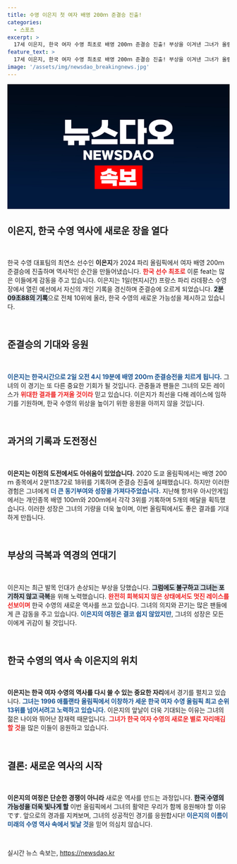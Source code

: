 ```yaml
---
title: 수영 이은지 첫 여자 배영 200ｍ 준결승 진출!
categories:
  - 스포츠
excerpt: >
  17세 이은지, 한국 여자 수영 최초로 배영 200ｍ 준결승 진출! 부상을 이겨낸 그녀가 올림픽 역사에 새 기록을 쓰고 있다. 이번 경기에서 어떤 기적이 펼쳐질지 주목해보세요!
feature_text: >
  17세 이은지, 한국 여자 수영 최초로 배영 200ｍ 준결승 진출! 부상을 이겨낸 그녀가 올림픽 역사에 새 기록을 쓰고 있다. 이번 경기에서 어떤 기적이 펼쳐질지 주목해보세요!
image: '/assets/img/newsdao_breakingnews.jpg'
---
```


<p><img src="/assets/img/newsdao_breakingnews.jpg" alt="flaretime 속보" /></p>

<h2 data-ke-size="size26">이은지, 한국 수영 역사에 새로운 장을 열다</h2>

<p data-ke-size="size16">&nbsp;</p>

<p data-ke-size="size16">한국 수영 대표팀의 최연소 선수인 <b>이은지</b>가 2024 파리 올림픽에서 여자 배영 200ｍ 준결승에 진출하며 역사적인 순간을 만들어냈습니다. <b><span style="color: #ee2323;">한국 선수 최초로</span></b> 이룬 feat는 많은 이들에게 감동을 주고 있습니다. 이은지는 1일(현지시간) 프랑스 파리 라데팡스 수영장에서 열린 예선에서 자신의 개인 기록을 경신하며 준결승에 오르게 되었습니다. <b><span style="background-color: #21538527;">2분09초88의 기록</span></b>으로 전체 10위에 올라, 한국 수영의 새로운 가능성을 제시하고 있습니다.</p>

<p data-ke-size="size16">&nbsp;</p>

<h2 data-ke-size="size26">준결승의 기대와 응원</h2>

<p data-ke-size="size16">&nbsp;</p>

<p data-ke-size="size16"><b><span style="color: #1a5490;">이은지는 한국시간으로 2일 오전 4시 19분에 배영 200ｍ 준결승전을 치르게 됩니다.</span></b> 그녀의 이 경기는 또 다른 중요한 기회가 될 것입니다. 관중들과 팬들은 그녀의 모든 레이스가 <b><span style="color: #ee2323;">위대한 결과를 가져올 것이라</span></b> 믿고 있습니다. 이은지가 최선을 다해 레이스에 임하기를 기원하며, 한국 수영의 위상을 높이기 위한 응원을 아끼지 않을 것입니다.</p>

<p data-ke-size="size16">&nbsp;</p>

<h2 data-ke-size="size26">과거의 기록과 도전정신</h2>

<p data-ke-size="size16">&nbsp;</p>

<p data-ke-size="size16"><b>이은지는 이전의 도전에서도 아쉬움이 있었습니다.</b> 2020 도쿄 올림픽에서는 배영 200ｍ 종목에서 2분11초72로 18위를 기록하며 준결승 진출에 실패했습니다. 하지만 이러한 경험은 그녀에게 <b><span style="color: #1a5490;">더 큰 동기부여와 성장을 가져다주었습니다.</span></b> 지난해 항저우 아시안게임에서는 개인종목 배영 100ｍ와 200ｍ에서 각각 3위를 기록하며 5개의 메달을 획득했습니다. 이러한 성장은 그녀의 기량을 더욱 높이며, 이번 올림픽에서도 좋은 결과를 기대하게 만듭니다.</p>

<p data-ke-size="size16">&nbsp;</p>

<h2 data-ke-size="size26">부상의 극복과 역경의 연대기</h2>

<p data-ke-size="size16">&nbsp;</p>

<p data-ke-size="size16">이은지는 최근 발목 인대가 손상되는 부상을 당했습니다. <b><span style="background-color: #21538527;">그럼에도 불구하고 그녀는 포기하지 않고 극복</span></b>을 위해 노력했습니다. <b><span style="color: #ee2323;">완전히 회복되지 않은 상태에서도 멋진 레이스를 선보이며</span></b> 한국 수영의 새로운 역사를 쓰고 있습니다. 그녀의 의지와 끈기는 많은 팬들에게 큰 감동을 주고 있습니다. <b><span style="color: #1a5490;">이은지의 여정은 결코 쉽지 않았지만</span></b>, 그녀의 성장은 모든 이에게 귀감이 될 것입니다.</p>

<p data-ke-size="size16">&nbsp;</p>

<h2 data-ke-size="size26">한국 수영의 역사 속 이은지의 위치</h2>

<p data-ke-size="size16">&nbsp;</p>

<p data-ke-size="size16"><b>이은지는 한국 여자 수영의 역사를 다시 쓸 수 있는 중요한 자리</b>에서 경기를 펼치고 있습니다. <b><span style="color: #1a5490;">그녀는 1996 애틀랜타 올림픽에서 이창하가 세운 한국 여자 수영 올림픽 최고 순위 13위를 넘어서려고 노력하고 있습니다.</span></b> 이은지의 앞날이 더욱 기대되는 이유는 그녀의 젊은 나이와 뛰어난 잠재력 때문입니다. <b><span style="color: #ee2323;">그녀가 한국 여자 수영의 새로운 별로 자리매김할 것</span></b>을 많은 이들이 응원하고 있습니다.</p>

<p data-ke-size="size16">&nbsp;</p>

<h2 data-ke-size="size26">결론: 새로운 역사의 시작</h2>

<p data-ke-size="size16">&nbsp;</p>

<p data-ke-size="size16"><b>이은지의 여정은 단순한 경쟁이 아니라</b> 새로운 역사를 만드는 과정입니다. <b><span style="background-color: #21538527;">한국 수영의 가능성을 더욱 빛나게 할</span></b> 이번 올림픽에서 그녀의 활약은 우리가 함께 응원해야 할 이유です. 앞으로의 경과를 지켜보며, 그녀의 성공적인 경기를 응원합시다! <b><span style="color: #1a5490;">이은지의 이름이 미래의 수영 역사 속에서 빛날 것</span></b>을 믿어 의심치 않습니다.</p>

<p data-ke-size="size16">&nbsp;</p>
실시간 뉴스 속보는, <a href="https://newsdao.kr" rel="dofollow">https://newsdao.kr</a>


